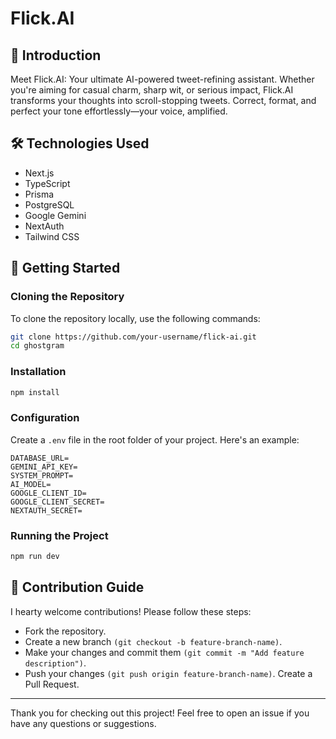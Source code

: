 # Flick.AI

## 📖 Introduction

Meet Flick.AI: Your ultimate AI-powered tweet-refining assistant. Whether you're aiming for casual charm, sharp wit, or serious impact, Flick.AI transforms your thoughts into scroll-stopping tweets. Correct, format, and perfect your tone effortlessly—your voice, amplified.

## 🛠️ Technologies Used

- Next.js
- TypeScript
- Prisma
- PostgreSQL
- Google Gemini
- NextAuth
- Tailwind CSS

## 🚀 Getting Started

### Cloning the Repository

To clone the repository locally, use the following commands:

```bash
git clone https://github.com/your-username/flick-ai.git 
cd ghostgram
```

### Installation
```bash
npm install
```
### Configuration
Create a `.env` file in the root folder of your project.
Here's an example:
```
DATABASE_URL=
GEMINI_API_KEY=
SYSTEM_PROMPT=
AI_MODEL=
GOOGLE_CLIENT_ID=
GOOGLE_CLIENT_SECRET=
NEXTAUTH_SECRET=
```

### Running the Project
```bash
npm run dev
```

## 🤝 Contribution Guide
I hearty welcome contributions! Please follow these steps:
- Fork the repository.
- Create a new branch `(git checkout -b feature-branch-name)`.
- Make your changes and commit them `(git commit -m "Add feature description")`.
- Push your changes `(git push origin feature-branch-name)`.
Create a Pull Request.

***
Thank you for checking out this project! Feel free to open an issue if you have any questions or suggestions.